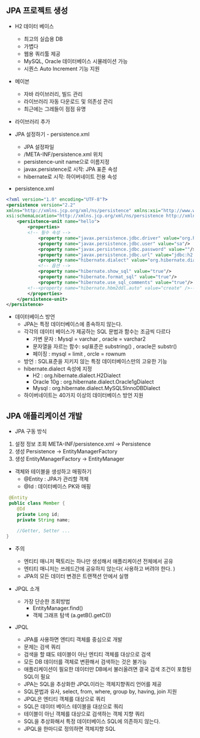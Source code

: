## JPA 프로젝트 생성

- H2 데이터 베이스
    - 최고의 실습용 DB
    - 가볍다
    - 웹용 쿼리툴 제공
    - MySQL, Oracle 데이터베이스 시뮬레이션 가능
    - 시퀀스 Auto Increment 기능 지원
    
- 메이븐
    - 자바 라이브러리, 빌드 관리
    - 라이브러리 자동 다운로드 및 의존성 관리
    - 최근에는 그레들이 점점 유명
    
    
- 라이브러리 추가

- JPA 설정하기 - persistence.xml
    - JPA 설정파일
    - /META-INF/persistence.xml 위치
    - persistence-unit name으로 이름지정
    - javax.persistence로 시작: JPA 표준 속성
    - hibernate로 시작: 하이버네이트 전용 속성
    
- persistence.xml
```xml
<?xml version="1.0" encoding="UTF-8"?>
<persistence version="2.2"
xmlns="http://xmlns.jcp.org/xml/ns/persistence" xmlns:xsi="http://www.w3.org/2001/XMLSchema-instance"
xsi:schemaLocation="http://xmlns.jcp.org/xml/ns/persistence http://xmlns.jcp.org/xml/ns/persistence/persistence_2_2.xsd">
    <persistence-unit name="hello">
        <properties>
        <!-- 필수 속성 -->
            <property name="javax.persistence.jdbc.driver" value="org.h2.Driver"/>
            <property name="javax.persistence.jdbc.user" value="sa"/>
            <property name="javax.persistence.jdbc.password" value=""/>
            <property name="javax.persistence.jdbc.url" value="jdbc:h2:tcp://localhost/~/test"/>
            <property name="hibernate.dialect" value="org.hibernate.dialect.H2Dialect"/>
            <!-- 옵션 -->
            <property name="hibernate.show_sql" value="true"/>
            <property name="hibernate.format_sql" value="true"/>
            <property name="hibernate.use_sql_comments" value="true"/>
        <!--<property name="hibernate.hbm2ddl.auto" value="create" />-->
        </properties>
    </persistence-unit>
</persistence>
```
- 데이터베이스 방언
    - JPA는 특정 데이터베이스에 종속하지 않는다.
    - 각각의 데이터 베이스가 제공하는 SQL 문법과 함수는 조금씩 다르다
        - 가변 문자 : Mysql = varchar , oracle = varchar2
        - 문자열을 자르는 함수: sql표준은 substring() , oracle은 substr()
        - 페이징 : mysql = limit , orcle = rownum
    - 방언 : SQL표준을 지키지 않는 특정 데이터베이스만의 고유한 기능
    - hibernate.dialect 속성에 지정
        - H2 : org.hibernate.dialect.H2Dialect
        - Oracle 10g : org.hibernate.dialect.Oracle1gDialect
        - Mysql : org.hibernate.dialect.MySQL5InnoDBDialect
    - 하이버네이트는 40가지 이상의 데이터베이스 방언 지원
        

## JPA 애플리케이션 개발

- JPA 구동 방식
1. 설정 정보 조회 META-INF/persistence.xml -> Persistence
1. 생성 Persistence -> EntityManagerFactory 
1. 생성 EntityManagerFactory -> EntityManager


- 객체와 테이블을 생성하고 매핑하기
    - @Entity : JPA가 관리할 객체
    - @Id : 데이터베이스 PK와 매핑
    
```java
 @Entity
 public class Member {
    @Id
    private Long id;
    private String name;
    
    //Getter, Setter ...
}
```

- 주의
    - 엔티티 매니저 팩토리는 하나만 생성해서 애플리케이션 전체에서 공유
    - 엔티티 매니저는 쓰레드간에 공유하지 않는다( 사용하고 버려야 한다. )
    - JPA의 모든 데이터 변경은 트랜잭션 안에서 실행
    
    
- JPQL 소개
    - 가장 단순한 조회방법
        - EntityManager.find()
        - 객체 그래프 탐색 (a.getB().getC())

- JPQL
    - JPA를 사용하면 엔티티 객체를 중심으로 개발
    - 문제는 검색 쿼리
    - 검색을 할 떄도 테이블이 아닌 엔티티 객체를 대상으로 검색
    - 모든 DB 데이터를 객체로 변환해서 검색하는 것은 불가능
    - 애플리케이션이 필요한 데이터만 DB에서 불러올려면 결국 검색 조건이 포함된 SQL이 필요
    - JPA는 SQL을 추상화한 JPQL이라는 객체지향쿼리 언어를 제공
    - SQL문법과 유사, select, from, where, group by, having, join 지원
    - JPQL은 엔티티 객체를 대상으로 쿼리
    - SQL은 데이터 베이스 테이블을 대상으로 쿼리
    - 테이블이 아닌 객체를 대상으로 검색하는 객체 지향 쿼리
    - SQL을 추상화해서 특정 데이터베이스 SQL에 의존하지 않는다.
    - JPQL을 한마디로 정의하면 객체지향 SQL
    